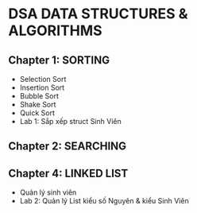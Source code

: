 #                   DSA DATA STRUCTURES & ALGORITHMS
## Chapter 1: SORTING
- Selection Sort
- Insertion Sort
- Bubble Sort
- Shake Sort
- Quick Sort
- Lab 1: Sắp xếp struct Sinh Viên
## Chapter 2: SEARCHING
## Chapter 4: LINKED LIST
- Quản lý sinh viên
- Lab 2: Quản lý List kiểu số Nguyên & kiểu Sinh Viên
